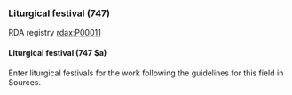### Liturgical festival (747)
RDA registry [rdax:P00011](http://www.rdaregistry.info/Elements/x/#P00011)

#### Liturgical festival (747 $a)
Enter liturgical festivals for the work following the guidelines for this field in Sources.
